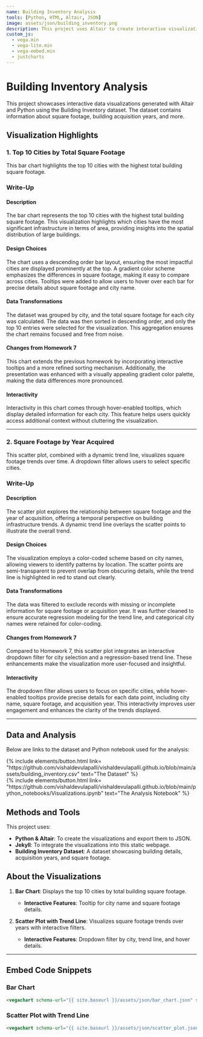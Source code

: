 ```yaml
---
name: Building Inventory Analysis
tools: [Python, HTML, Altair, JSON]
image: assets/json/building_inventory.png
description: This project uses Altair to create interactive visualizations based on the Building Inventory dataset.
custom_js:
  - vega.min
  - vega-lite.min
  - vega-embed.min
  - justcharts
---
```


# Building Inventory Analysis

This project showcases interactive data visualizations generated with Altair and Python using the Building Inventory dataset. The dataset contains information about square footage, building acquisition years, and more.

## Visualization Highlights

### **1. Top 10 Cities by Total Square Footage**
This bar chart highlights the top 10 cities with the highest total building square footage.

<vegachart schema-url="{{ site.baseurl }}/assets/json/bar_chart.json" style="width: 100%"></vegachart>
### Write-Up
#### Description
The bar chart represents the top 10 cities with the highest total building square footage. This visualization highlights which cities have the most significant infrastructure in terms of area, providing insights into the spatial distribution of large buildings.

#### Design Choices
The chart uses a descending order bar layout, ensuring the most impactful cities are displayed prominently at the top. A gradient color scheme emphasizes the differences in square footage, making it easy to compare across cities. Tooltips were added to allow users to hover over each bar for precise details about square footage and city name.

#### Data Transformations
The dataset was grouped by city, and the total square footage for each city was calculated. The data was then sorted in descending order, and only the top 10 entries were selected for the visualization. This aggregation ensures the chart remains focused and free from noise.

#### Changes from Homework 7
This chart extends the previous homework by incorporating interactive tooltips and a more refined sorting mechanism. Additionally, the presentation was enhanced with a visually appealing gradient color palette, making the data differences more pronounced.

#### Interactivity
Interactivity in this chart comes through hover-enabled tooltips, which display detailed information for each city. This feature helps users quickly access additional context without cluttering the visualization.

---

### **2. Square Footage by Year Acquired**
This scatter plot, combined with a dynamic trend line, visualizes square footage trends over time. A dropdown filter allows users to select specific cities.

<vegachart schema-url="{{ site.baseurl }}/assets/json/scatter_plot.json" style="width: 100%"></vegachart>
### Write-Up
#### Description
The scatter plot explores the relationship between square footage and the year of acquisition, offering a temporal perspective on building infrastructure trends. A dynamic trend line overlays the scatter points to illustrate the overall trend.

#### Design Choices
The visualization employs a color-coded scheme based on city names, allowing viewers to identify patterns by location. The scatter points are semi-transparent to prevent overlap from obscuring details, while the trend line is highlighted in red to stand out clearly.

#### Data Transformations
The data was filtered to exclude records with missing or incomplete information for square footage or acquisition year. It was further cleaned to ensure accurate regression modeling for the trend line, and categorical city names were retained for color-coding.

#### Changes from Homework 7
Compared to Homework 7, this scatter plot integrates an interactive dropdown filter for city selection and a regression-based trend line. These enhancements make the visualization more user-focused and insightful.

#### Interactivity
The dropdown filter allows users to focus on specific cities, while hover-enabled tooltips provide precise details for each data point, including city name, square footage, and acquisition year. This interactivity improves user engagement and enhances the clarity of the trends displayed.

---

## Data and Analysis

Below are links to the dataset and Python notebook used for the analysis:

<div class="left">
{% include elements/button.html link= "https://github.com/vishaldevulapalli/vishaldevulapalli.github.io/blob/main/assets/building_inventory.csv" text="The Dataset" %}
</div>

<div class="right">
{% include elements/button.html link= "https://github.com/vishaldevulapalli/vishaldevulapalli.github.io/blob/main/python_notebooks/Visualizations.ipynb" text="The Analysis Notebook" %}
</div>

## Methods and Tools

This project uses:
- **Python & Altair**: To create the visualizations and export them to JSON.
- **Jekyll**: To integrate the visualizations into this static webpage.
- **Building Inventory Dataset**: A dataset showcasing building details, acquisition years, and square footage.

## About the Visualizations

1. **Bar Chart**: Displays the top 10 cities by total building square footage.  
   - **Interactive Features**: Tooltip for city name and square footage details.

2. **Scatter Plot with Trend Line**: Visualizes square footage trends over years with interactive filters.
   - **Interactive Features**: Dropdown filter by city, trend line, and hover details.

---

## Embed Code Snippets

### **Bar Chart**
```html
<vegachart schema-url="{{ site.baseurl }}/assets/json/bar_chart.json" style="width: 100%"></vegachart>
```
### **Scatter Plot with Trend Line**
```html
<vegachart schema-url="{{ site.baseurl }}/assets/json/scatter_plot.json" style="width: 100%"></vegachart>
```
